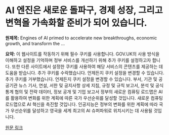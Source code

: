 # AI 엔진은 새로운 돌파구, 경제 성장, 그리고 변혁을 가속화할 준비가 되어 있습니다.

**원제목:** Engines of AI primed to accelerate new breakthroughs, economic growth, and transform the ...

**요약:** 이 웹사이트를 작동하기 위해 필수 쿠키를 사용합니다.
GOV.UK의 사용 방식을 이해하고 설정을 기억하며 정부 서비스를 개선하기 위해 추가 쿠키를 설정하고자 합니다.
또한 다른 사이트에서 설정한 쿠키를 사용하여 해당 서비스의 콘텐츠를 제공하는 데 도움을 받습니다.
추가 쿠키를 수락했습니다. 언제든지 쿠키 설정을 변경할 수 있습니다.
추가 쿠키를 거부했습니다. 언제든지 쿠키 설정을 변경할 수 있습니다.
부서, 기관 및 공공기관
뉴스 기사, 연설, 서한 및 공지사항
상세 지침, 규정 및 규칙
보고서, 분석 및 공식 통계
협의 및 전략
데이터, 정보 공개 및 기업 보고서
정부의 새로운 컴퓨팅 로드맵은 AI를 활용하여 변화를 위한 계획에 따른 국가 우선순위를 달성할 것입니다.
새로운 컴퓨팅 로드맵으로 AI 혁신을 촉진할 것입니다.
인공지능은 정부의 변화를 위한 계획에 따라 국가 우선순위를 달성하고 영국을 세계 최고의 AI 슈퍼파워로 위치시키는 데 사용될 것입니다.

[원문 링크](https://www.gov.uk/government/news/engines-of-ai-primed-to-accelerate-new-breakthroughs-economic-growth-and-transform-the-uk-into-an-ai-maker)
